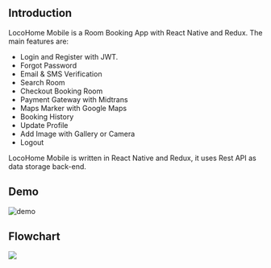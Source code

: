## Introduction

LocoHome Mobile is a Room Booking App with React Native and Redux. The main features are:

- Login and Register with JWT.
- Forgot Password
- Email & SMS Verification
- Search Room
- Checkout Booking Room
- Payment Gateway with Midtrans
- Maps Marker with Google Maps
- Booking History
- Update Profile
- Add Image with Gallery or Camera
- Logout

LocoHome Mobile is written in React Native and Redux, it uses Rest API as data storage back-end.

## Demo

![demo](src/image/demo_locohome.gif)

## Flowchart

[![](https://mermaid.ink/img/eyJjb2RlIjoiZ3JhcGggTFJcbiAgICBBe1VTRVJTfSAtLT4gQihSRUdJU1RFUilcbiAgICBBIC0tPiBDKChMT0dJTikpXG4gICAgQiAtLT4gQ1xuICAgIEMgLS0-IEUoU0VBUkNIIFJPT00pXG4gICAgRSAtLT4gRlxuICAgIEMgLS0-IEYoTElTVCBST09NKVxuICAgIEYgLS0-IEkoQ0hFQ0tPVVQgLyBQQVlNRU5UIEdBVEVXQVkpXG4gICAgSSAtLT4gS1xuICAgIEwgLS0-IEooKExPR09VVCkpXG4gICAgQyAtLT4gSyhISVNUT1JZKVxuICAgIEMgLS0-IEwoVVNFUlMpIiwibWVybWFpZCI6eyJ0aGVtZSI6ImRlZmF1bHQifSwidXBkYXRlRWRpdG9yIjpmYWxzZX0)](https://mermaid-js.github.io/mermaid-live-editor/#/edit/eyJjb2RlIjoiZ3JhcGggTFJcbiAgICBBe1VTRVJTfSAtLT4gQihSRUdJU1RFUilcbiAgICBBIC0tPiBDKChMT0dJTikpXG4gICAgQiAtLT4gQ1xuICAgIEMgLS0-IEUoU0VBUkNIIFJPT00pXG4gICAgRSAtLT4gRlxuICAgIEMgLS0-IEYoTElTVCBST09NKVxuICAgIEYgLS0-IEkoQ0hFQ0tPVVQgLyBQQVlNRU5UIEdBVEVXQVkpXG4gICAgSSAtLT4gS1xuICAgIEwgLS0-IEooKExPR09VVCkpXG4gICAgQyAtLT4gSyhISVNUT1JZKVxuICAgIEMgLS0-IEwoVVNFUlMpIiwibWVybWFpZCI6eyJ0aGVtZSI6ImRlZmF1bHQifSwidXBkYXRlRWRpdG9yIjpmYWxzZX0)
